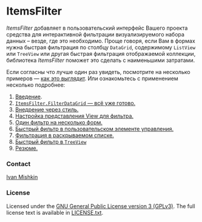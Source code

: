 # ItemsFilter
*ItemsFilter* добавляет в пользовательский интерфейс Вашего проекта средства для интерактивной фильтрации
визуализируемого набора данных – везде, где это необходимо. 
Проще говоря, если Вам в формах нужна быстрая фильтрация по столбцу `DataGrid`, 
содержимому `ListView` или `TreeView` или другая быстрая фильтрация отображаемой коллекции, 
библиотека *ItemsFilter* поможет это сделать с наименьшими затратами.

Если согласны что лучше один раз увидеть, посмотрите на несколько примеров —
[как это выглядит](ExamplesOfQuickFilterView.md "Несколько примеров, как могут выглядеть стандартные элементы управления с возможностью быстрой фильтрации.").
Или ознакомьтесь с применением несколько подробнее:

1. [Введение](ALittleBackground.md "Немного предыстории: Предпосылки для использования. Детали реализации.").
1. [`ItemsFilter.FilterDataGrid` — всё уже готово.](Examle1.EmployeesView.md "Использование готового элемента управления FilterDataGrid (EmployeesView)")
1. [Внедрение через стиль.](Examle2.CategoriesView.md "Внедрение в DataGrid через стиль (CategoriesView)")
1. [Настройка представления View для фильтра.](Examle3.ProductsView.md "Настройка внешнего вида фильтра. (ProductsView)")
1. [Один фильтр на несколько форм.](Examle4.ProductsView.md "Использование представления коллекции c фильтром в нескольких местах. (ProductsView)")
1. [Быстрый фильтр в пользовательском элементе управления.](Examle5.OrdersView.md "Фильтрация элементов в пользовательском элементе управления. (OrdersView)")
1. [Фильтрация в раскрываемом списке.](Examle6.OrdersView.md "Фильтрация элементов в ComboBox. (OrdersView)")
1. [Быстрый фильтр в `TreeView`](Examle7.CustomersView.md "Фильтрация элементов в TreeView. (CustomersView)")
1. [Резюме.](Summary.md "О библиотеке. Кратко и по существу")

### Contact

[Ivan Mishkin](mailto:Mishkin_Ivan@mail.ru)

### License

Licensed under the [GNU General Public License version 3 (GPLv3)](https://www.gnu.org/licenses/gpl-3.0.html).
The full license text is available in [LICENSE.txt](https://github.com/MishkinIN/ItemsFilter/blob/master/LICENSE).